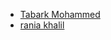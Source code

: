 - [Tabark Mohammed](https://github.com/TabarkMohammed19)
-  [rania khalil](https://github.com/daniaalkadhmim-sketch)
